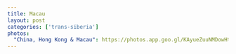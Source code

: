 ```yaml
---
title: Macau
layout: post
categories: ['trans-siberia']
photos:
  "China, Hong Kong & Macau": https://photos.app.goo.gl/KAyueZuuNMDowHt77
---
```

